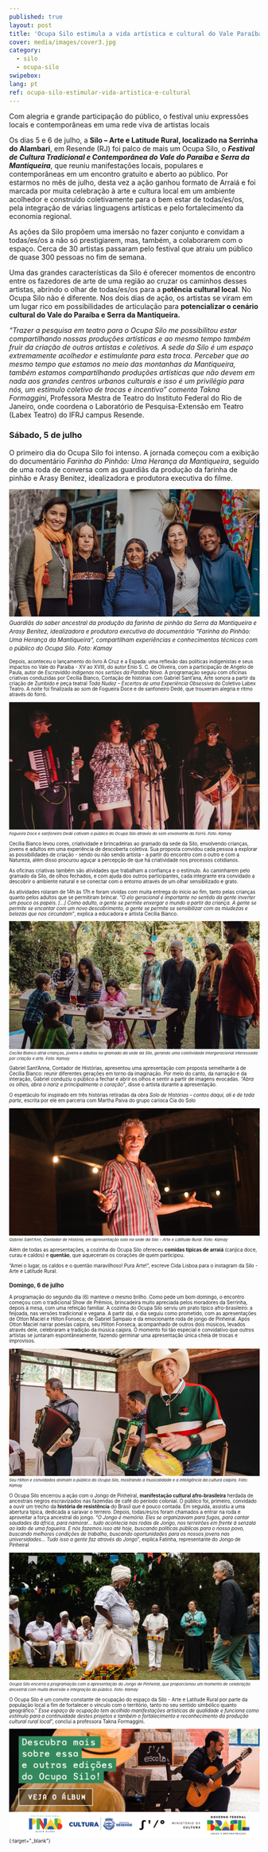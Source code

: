 ```yaml
---
published: true
layout: post
title: 'Ocupa Silo estimula a vida artística e cultural do Vale Paraíba e Serra da Mantiqueira'
cover: media/images/cover3.jpg
category:
  - silo
  - ocupa-silo
swipebox:
lang: pt
ref: ocupa-silo-estimular-vida-artistica-e-cultural
---
```


Com alegria e grande participação do público, o festival uniu expressões locais e contemporâneas em uma rede viva de artistas locais

Os dias 5 e 6 de julho, a **Silo – Arte e Latitude Rural, localizado na Serrinha do Alambari**, em Resende (RJ)  foi palco de mais um Ocupa Silo, o **_Festival de Cultura Tradicional e Contemporânea do Vale do Paraíba e Serra da Mantiqueira_**, que reuniu manifestações locais, populares e contemporâneas em um encontro gratuito e aberto ao público. Por estarmos no mês de julho, desta vez a ação ganhou formato de Arraiá e foi marcada por muita celebração à arte e cultura local em um ambiente acolhedor e construído coletivamente para o bem estar de todas/es/os, pela integração de várias linguagens artísticas e pelo fortalecimento da economia regional.

As ações da Silo propõem uma imersão no fazer conjunto e convidam a todas/es/os a não só  prestigiarem, mas, também, a colaborarem com o espaço. Cerca de 30 artistas passaram pelo festival que atraiu um público de quase 300 pessoas no fim de semana. 

Uma das grandes características da Silo é oferecer momentos de encontro entre os fazedores de arte de uma região ao cruzar os caminhos desses artistas,  abrindo o olhar de todas/es/os para a **potência cultural local**. No Ocupa Silo não é diferente. Nos dois dias de ação, os artistas se viram em um lugar rico em possibilidades de articulação para **potencializar o cenário cultural do Vale do Paraíba e Serra da Mantiqueira.**

_“Trazer a pesquisa em teatro para o Ocupa Silo me possibilitou estar compartilhando nossas produções artísticas e ao mesmo tempo também fruir da criação de outros artistas e coletivos. A sede da Silo é um espaço extremamente acolhedor e estimulante para esta troca. Perceber que ao mesmo tempo que estamos no meio das montanhas da Mantiqueira, também estamos compartilhando produções artísticas que não devem em nada aos grandes centros urbanos culturais e isso é um privilégio para nós, um estímulo coletivo de trocas e incentivo” comenta Takna Formaggini_, Professora Mestra de Teatro do Instituto Federal do Rio de Janeiro, onde coordena o Laboratório de Pesquisa-Extensão em Teatro (Labex Teatro) do IFRJ campus Resende.


### Sábado, 5 de julho

O primeiro dia do Ocupa Silo foi intenso. A jornada começou com a exibição do documentário _Farinha do Pinhão: Uma Herança da Mantiqueira_, seguido de uma roda de conversa com as guardiãs da produção da farinha de pinhão e Arasy Benitez, idealizadora e produtora executiva do filme. 

![Guardiãs do saber ancestral da produção da farinha de pinhão](/media/images/posts/ocupa-silo-estimula-vida-artistica/OCUPA_SILO_61_editadasite.jpg)
<small>*Guardiãs do saber ancestral da produção da farinha de pinhão da Serra da Mantiqueira e Arasy Benitez, idealizadora e produtora executiva do documentário "Farinha do Pinhão: Uma Herança da Mantiqueira", compartilham experiências e conhecimentos técnicos com o público do Ocupa Silo. Foto: Kamay*<small>

Depois, aconteceu o lançamento do livro A Cruz e a Espada: uma reflexão das políticas indigenistas e seus impactos no Vale do Paraíba - XV ao XVIII, do autor Enio S. C. de Oliveira, com a participação de Angelo de Paula, autor de _Escravidão indígenas nos sertões da Paraíba Nova._ A programação seguiu com oficinas criativas conduzidas por Cecília Bianco, Contação de histórias com Gabriel Sant’ana, Arte sonora a partir da criação de Zumbido e peça teatral _Toda Nudez – Excertos de uma Experiência Obsessiva_ do Coletivo Labex Teatro. A noite foi finalizada ao som de Fogueira Doce e de sanfoneiro Dedé, que trouxeram alegria e ritmo através do forró.

![Fogueira Doce e sanfoneiro Dedé cativam o público do Ocupa Silo através do som envolvente do Forró](/media/images/posts/ocupa-silo-estimula-vida-artistica/OCUPA_SILO_142_editadasite.jpg)
<small>*Fogueira Doce e sanfoneiro Dedé cativam o público do Ocupa Silo através do som envolvente do Forró. Foto: Kamay*</small>

Cecília Bianco levou cores, criatividade e brincadeiras ao gramado da sede da Silo, envolvendo crianças, jovens e adultos em uma experiência de descoberta coletiva. Sua proposta convidou cada pessoa a explorar as possibilidades de criação - sendo ou não sendo artista - a partir do encontro com o outro e com a Natureza, além disso procurou aguçar a percepção de que há criatividade nos processos cotidianos. 

As oficinas criativas também são atividades que trabalham a confiança e o estímulo. Ao caminharem pelo gramado da Silo, de olhos fechados, e com ajuda dos outros participantes, cada integrante era convidado a descobrir o ambiente natural e se conectar com o entorno através de um olhar sensibilizado e grato. 

As atividades  rolaram de 14h às 17h e foram vividas com muita entrega do início ao fim, tanto pelas crianças quanto pelos adultos que se permitiram brincar. _“O elo geracional é importante no sentido da gente inverter um pouco os papéis. [...] Como adulto, a gente se permite enxergar o mundo a partir da criança. A gente se permite se encantar com um novo descobrimento, a gente se permite se sensibilizar com as miudezas e belezas que nos circundam”_, explica a educadora e artista Cecília Bianco. 

![Cecília Bianco atrai crianças, jovens e adultos no gramado da sede da Silo, gerando uma coletividade intergeracional interessada por criação e arte](/media/images/posts/ocupa-silo-estimula-vida-artistica/OCUPA_SILO_17_editadasite.jpg)
<small>*Cecília Bianco atrai crianças, jovens e adultos no gramado da sede da Silo, gerando uma coletividade intergeracional interessada por criação e arte. Foto: Kamay*</small>

Gabriel Sant’Anna, Contador de Histórias, apresentou uma apresentação com proposta semelhante à de Cecília Bianco: reunir diferentes gerações em torno da imaginação. Por meio do canto, da narração e da interação, Gabriel conduziu o público a fechar e abrir os olhos e sentir a partir de imagens evocadas. _“Abra os olhos, abra o nariz e principalmente o coração”_, disse o artista durante a apresentação.

O espetáculo foi inspirado em três histórias retiradas da obra _Solo de Histórias – contos daqui, ali e de toda parte_, escrita por ele em parceria com Martha Paiva do grupo carioca Cia do Solo

![Gabriel Sant'Ann, Contador de História, em apresentação solo na sede da Silo - Arte e Latitude Rural](/media/images/posts/ocupa-silo-estimula-vida-artistica/OCUPA_SILO_76__editadasite.jpg)
<small>*Gabriel Sant'Ann, Contador de História, em apresentação solo na sede da Silo - Arte e Latitude Rural. Foto: Kamay*</small>

Além de todas as apresentações, a cozinha do Ocupa Silo ofereceu **comidas típicas de arraiá** (canjica doce, curau e caldos) e **quentão**, que aqueceram os corações de quem participou. 

“Amei o lugar, os caldos e o quentão maravilhoso! Pura Arte!”, escreve Cida Lisboa para o instagram da Silo - Arte e Latitude Rural. 

### Domingo, 6 de julho

A programação do segundo dia (6) manteve o mesmo brilho. Como pede um bom domingo, o encontro começou com o tradicional Show de Prêmios, brincadeira muito apreciada pelos moradores da Serrinha, depois à mesa, com uma refeição familiar. A cozinha do Ocupa Silo serviu um prato típico afro-brasileiro: a feijoada,  nas versões tradicional e vegana. A partir daí, o dia seguiu como prometido, com as apresentações de Otton Maciel e Hilton Fonseca;  de Gabriel Sampaio e da emocionante roda de jongo de Pinheiral.
Após Otton Maciel narrar poesias caipira, seu Hilton Fonseca, acompanhado de outros dois músicos, levados através dele, celebraram a tradição da música caipira. O momento foi tão especial e convidativo que outros artistas se juntaram espontâneamente, fazendo germinar uma apresentação única cheia de trocas e improvisos.  

![Seu Hilton e convidados animam o público do Ocupa Silo, mostrando a musicalidade e a inteligência da cultura caipira](/media/images/posts/ocupa-silo-estimula-vida-artistica/DIA2_OCUPA_SILO_120_editadasite.jpg)
<small>*Seu Hilton e convidados animam o público do Ocupa Silo, mostrando a musicalidade e a inteligência da cultura caipira. Foto: Kamay*</small>

 O Ocupa Silo encerrou a ação com o Jongo de Pinheiral, **manifestação cultural afro-brasileira** herdada de ancestrais negros escravizados nas fazendas de café do período colonial. O público foi, primeiro, convidado a ouvir um trecho da **história de resistência** do Brasil que é pouco contada. Em seguida, assistiu a uma abertura típica, dedicada a saravar o terreiro. Depois, todas/es/os foram chamados a entrar na roda e aproveitar a força ancestral do jongo.
“_O Jongo é memória. Eles se organizavam para fugas, para cantar saudades da áfrica, para namorar… tudo acontecia nas rodas de Jongo, nos terreirões em frente à senzala ao lado de uma fogueira. E nós fazemos isso até hoje, buscando políticas públicas para o nosso povo, buscando melhores condições de trabalho, buscando oportunidades para os nossos jovens nas universidades… Tudo isso a gente faz através do Jongo_”, explica Fatinha, representante do Jongo de Pinheiral

![Ocupa Silo encerra a programação com a apresentação do Jongo de Pinheiral, que proporcionou um momento de celebração ancestral com muita diversão e integração do público](/media/images/posts/ocupa-silo-estimula-vida-artistica/DIA2_OCUPA_SILO_160_editadasite.jpg)
<small>*Ocupa Silo encerra a programação com a apresentação do Jongo de Pinheiral, que proporcionou um momento de celebração ancestral com muita diversão e integração do público. Foto: Kamay*</small>

O Ocupa Silo é um convite constante de ocupação do espaço da Silo - Arte e Latitude Rural por parte da população local a fim de fortalecer o vínculo com o território, tanto no seu sentido simbólico quanto geográfico.” _Esse espaço de ocupação tem acolhido manifestações artísticas de qualidade e funciona como estímulo para a continuidade destes projetos e também o fortalecimento e reconhecimento da produção cultural rural local_”, conclui a professora Takna Formaggini.

[![Banner Ocupa Silo](/media/images/posts/ocupa-silo-estimula-vida-artistica/banner.jpg)](/ocupasilo){:target="_blank"}
